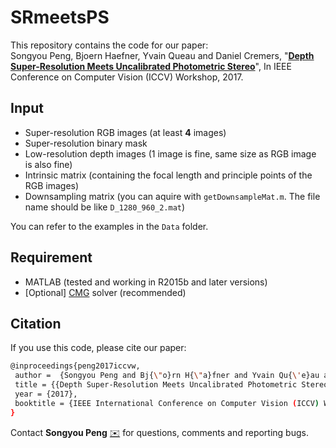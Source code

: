 # SRmeetsPS

This repository contains the code for our paper:  
Songyou Peng, Bjoern Haefner, Yvain Queau and Daniel Cremers, "**[Depth Super-Resolution Meets Uncalibrated Photometric Stereo](https://arxiv.org/abs/1708.00411)**", In IEEE Conference on Computer Vision (ICCV) Workshop, 2017.


## Input
* Super-resolution RGB images (at least **4** images)
* Super-resolution binary mask
* Low-resolution depth images (1 image is fine, same size as RGB image is also fine)
* Intrinsic matrix (containing the focal length and principle points of the RGB images)
* Downsampling matrix (you can aquire with ``getDownsampleMat.m``. The file name should be like ``D_1280_960_2.mat``)

You can refer to the examples in the ``Data`` folder.

## Requirement
* MATLAB (tested and working in R2015b and later versions)
* [Optional] [CMG](http://www.cs.cmu.edu/~jkoutis/cmg.html) solver (recommended)


## Citation
If you use this code, please cite our paper:
```sh
@inproceedings{peng2017iccvw,
 author =  {Songyou Peng and Bj{\"o}rn H{\"a}fner and Yvain Qu{\'e}au and Daniel Cremers},
 title = {{Depth Super-Resolution Meets Uncalibrated Photometric Stereo}},
 year = {2017},
 booktitle = {IEEE International Conference on Computer Vision (ICCV) Workshop},
}
```
Contact **Songyou Peng** [:envelope:](mailto:psy920710@gmail.com) for questions, comments and reporting bugs.

